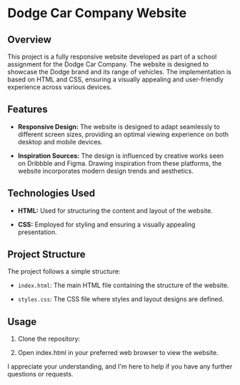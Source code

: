# Dodge Car Company Website

## Overview

This project is a fully responsive website developed as part of a school assignment for the Dodge Car Company. The website is designed to showcase the Dodge brand and its range of vehicles. The implementation is based on HTML and CSS, ensuring a visually appealing and user-friendly experience across various devices.

## Features

- **Responsive Design:** The website is designed to adapt seamlessly to different screen sizes, providing an optimal viewing experience on both desktop and mobile devices.

- **Inspiration Sources:** The design is influenced by creative works seen on Dribbble and Figma. Drawing inspiration from these platforms, the website incorporates modern design trends and aesthetics.

## Technologies Used

- **HTML:** Used for structuring the content and layout of the website.
  
- **CSS:** Employed for styling and ensuring a visually appealing presentation.

## Project Structure

The project follows a simple structure:

- `index.html`: The main HTML file containing the structure of the website.
  
- `styles.css`: The CSS file where styles and layout designs are defined.

## Usage

1. Clone the repository:

2. Open index.html in your preferred web browser to view the website.


I appreciate your understanding, and I'm here to help if you have any further questions or requests.
